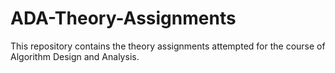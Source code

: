 # ADA-Theory-Assignments
This repository contains the theory assignments attempted for the course of Algorithm Design and Analysis.
